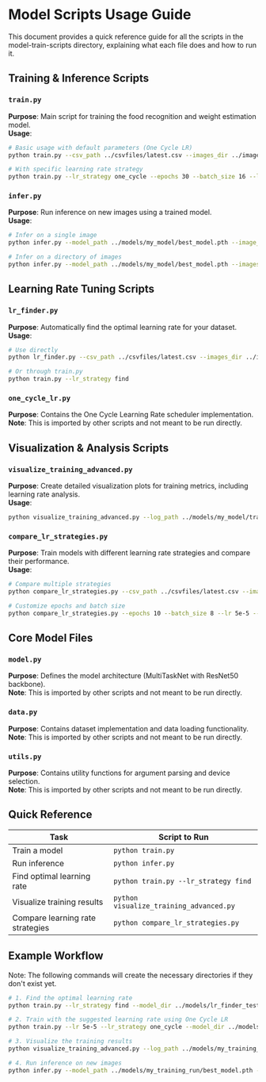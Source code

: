 # Model Scripts Usage Guide

This document provides a quick reference guide for all the scripts in the model-train-scripts directory, explaining what each file does and how to run it.

## Training & Inference Scripts

### `train.py`
**Purpose**: Main script for training the food recognition and weight estimation model.  
**Usage**:
```bash
# Basic usage with default parameters (One Cycle LR)
python train.py --csv_path ../csvfiles/latest.csv --images_dir ../images --model_dir ../models/my_model

# With specific learning rate strategy
python train.py --lr_strategy one_cycle --epochs 30 --batch_size 16 --lr 5e-5
```

### `infer.py`
**Purpose**: Run inference on new images using a trained model.  
**Usage**:
```bash
# Infer on a single image
python infer.py --model_path ../models/my_model/best_model.pth --image_path ../images/120.jpg

# Infer on a directory of images
python infer.py --model_path ../models/my_model/best_model.pth --images_dir ../images/ --output_dir ../results/
```

## Learning Rate Tuning Scripts

### `lr_finder.py`
**Purpose**: Automatically find the optimal learning rate for your dataset.  
**Usage**:
```bash
# Use directly
python lr_finder.py --csv_path ../csvfiles/latest.csv --images_dir ../images --model_dir ../models/lr_test

# Or through train.py
python train.py --lr_strategy find
```

### `one_cycle_lr.py`
**Purpose**: Contains the One Cycle Learning Rate scheduler implementation.  
**Note**: This is imported by other scripts and not meant to be run directly.

## Visualization & Analysis Scripts

### `visualize_training_advanced.py`
**Purpose**: Create detailed visualization plots for training metrics, including learning rate analysis.  
**Usage**:
```bash
python visualize_training_advanced.py --log_path ../models/my_model/training_log.json --output_dir ../models/my_model/plots
```

### `compare_lr_strategies.py`
**Purpose**: Train models with different learning rate strategies and compare their performance.  
**Usage**:
```bash
# Compare multiple strategies
python compare_lr_strategies.py --csv_path ../csvfiles/latest.csv --images_dir ../images --strategies one_cycle cosine step

# Customize epochs and batch size
python compare_lr_strategies.py --epochs 10 --batch_size 8 --lr 5e-5 --strategies one_cycle step
```

## Core Model Files

### `model.py`
**Purpose**: Defines the model architecture (MultiTaskNet with ResNet50 backbone).  
**Note**: This is imported by other scripts and not meant to be run directly.

### `data.py`
**Purpose**: Contains dataset implementation and data loading functionality.  
**Note**: This is imported by other scripts and not meant to be run directly.

### `utils.py`
**Purpose**: Contains utility functions for argument parsing and device selection.  
**Note**: This is imported by other scripts and not meant to be run directly.

## Quick Reference

| Task | Script to Run |
|------|--------------|
| Train a model | `python train.py` |
| Run inference | `python infer.py` |
| Find optimal learning rate | `python train.py --lr_strategy find` |
| Visualize training results | `python visualize_training_advanced.py` |
| Compare learning rate strategies | `python compare_lr_strategies.py` |

## Example Workflow

Note: The following commands will create the necessary directories if they don't exist yet.

```bash
# 1. Find the optimal learning rate
python train.py --lr_strategy find --model_dir ../models/lr_finder_test

# 2. Train with the suggested learning rate using One Cycle LR
python train.py --lr 5e-5 --lr_strategy one_cycle --model_dir ../models/my_training_run

# 3. Visualize the training results
python visualize_training_advanced.py --log_path ../models/my_training_run/training_log.json --output_dir ../models/my_training_run/plots

# 4. Run inference on new images
python infer.py --model_path ../models/my_training_run/best_model.pth --images_dir ../images --output_dir ../results
```
